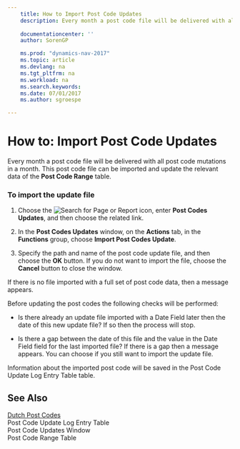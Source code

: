 ```yaml
---
    title: How to Import Post Code Updates 
    description: Every month a post code file will be delivered with all post code mutations in a month. This post code file can be imported and update the relevant data of the **Post Code Range** table.
    
    documentationcenter: ''
    author: SorenGP

    ms.prod: "dynamics-nav-2017"
    ms.topic: article
    ms.devlang: na
    ms.tgt_pltfrm: na
    ms.workload: na
    ms.search.keywords:
    ms.date: 07/01/2017
    ms.author: sgroespe

---
```

# How to: Import Post Code Updates
Every month a post code file will be delivered with all post code mutations in a month. This post code file can be imported and update the relevant data of the **Post Code Range** table.  
  
### To import the update file  
  
1.  Choose the ![Search for Page or Report](media/ui-search/search_small.png "Search for Page or Report icon") icon, enter **Post Codes Updates**, and then choose the related link.  
  
2.  In the **Post Codes Updates** window, on the **Actions** tab, in the **Functions** group, choose **Import Post Codes Update**.  
  
3.  Specify the path and name of the post code update file, and then choose the **OK** button. If you do not want to import the file, choose the **Cancel** button to close the window.  
  
 If there is no file imported with a full set of post code data, then a message appears.  
  
 Before updating the post codes the following checks will be performed:  
  
-   Is there already an update file imported with a Date Field later then the date of this new update file? If so then the process will stop.  
  
-   Is there a gap between the date of this file and the value in the Date Field field for the last imported file? If there is a gap then a message appears. You can choose if you still want to import the update file.  
  
 Information about the imported post code will be saved in the Post Code Update Log Entry Table table.  
  
## See Also  
 [Dutch Post Codes](dutch-post-codes.md)   
 Post Code Update Log Entry Table   
 Post Code Updates Window   
 Post Code Range Table
